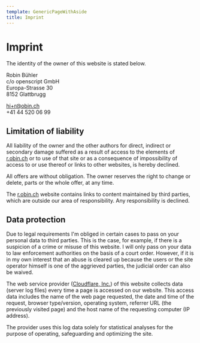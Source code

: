 ```yaml
---
template: GenericPageWithAside
title: Imprint
---
```


# Imprint

The identity of the owner of this website is stated below.

Robin Bühler  
c/o openscript GmbH  
Europa-Strasse 30  
8152 Glattbrugg

hi+r@obin.ch  
+41 44 520 06 99

## Limitation of liability

All liability of the owner and the other authors for direct, indirect or secondary damage suffered as a result of access to the elements of [r.obin.ch](https://r.obin.ch) or to use of that site or as a consequence of impossibility of access to or use thereof or links to other websites, is hereby declined.

All offers are without obligation. The owner reserves the right to change or delete, parts or the whole offer, at any time.

The [r.obin.ch](https://r.obin.ch) website contains links to content maintained by third parties, which are outside our area of responsibility. Any responsibility is declined.

## Data protection

Due to legal requirements I'm obliged in certain cases to pass on your personal data to third parties. This is the case, for example, if there is a suspicion of a crime or misuse of this website. I will only pass on your data to law enforcement authorities on the basis of a court order. However, if it is in my own interest that an abuse is cleared up because the users or the site operator himself is one of the aggrieved parties, the judicial order can also be waived.

The web service provider ([Cloudflare, Inc.](https://www.cloudflare.com/)) of this website collects data (server log files) every time a page is accessed on our website. This access data includes the name of the web page requested, the date and time of the request, browser type/version, operating system, referrer URL (the previously visited page) and the host name of the requesting computer (IP address).

The provider uses this log data solely for statistical analyses for the purpose of operating, safeguarding and optimizing the site.
